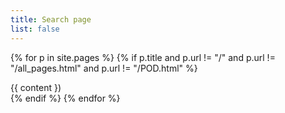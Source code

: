 ```yaml
---
title: Search page
list: false
---
```

<script>
  var index = elasticlunr(function () {
    this.addField('title');
    this.addField('body');
    this.setRef('id');
});
</script>

{% for p in site.pages %}
  {% if p.title and p.url != "/" and p.url != "/all_pages.html" and p.url != "/POD.html" %}
    <div class=podsearch id="{{ p.url | escape }}" title="{{ p.title | xml_escape }}">
      {{ content })
    </div>
  {% endif %}
{% endfor %}
